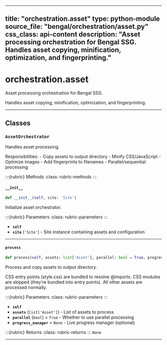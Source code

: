 
---
title: "orchestration.asset"
type: python-module
source_file: "bengal/orchestration/asset.py"
css_class: api-content
description: "Asset processing orchestration for Bengal SSG.  Handles asset copying, minification, optimization, and fingerprinting."
---

# orchestration.asset

Asset processing orchestration for Bengal SSG.

Handles asset copying, minification, optimization, and fingerprinting.

---

## Classes

### `AssetOrchestrator`


Handles asset processing.

Responsibilities:
    - Copy assets to output directory
    - Minify CSS/JavaScript
    - Optimize images
    - Add fingerprints to filenames
    - Parallel/sequential processing




:::{rubric} Methods
:class: rubric-methods
:::
#### `__init__`
```python
def __init__(self, site: 'Site')
```

Initialize asset orchestrator.



:::{rubric} Parameters
:class: rubric-parameters
:::
- **`self`**
- **`site`** (`'Site'`) - Site instance containing assets and configuration





---
#### `process`
```python
def process(self, assets: list['Asset'], parallel: bool = True, progress_manager = None) -> None
```

Process and copy assets to output directory.

CSS entry points (style.css) are bundled to resolve @imports.
CSS modules are skipped (they're bundled into entry points).
All other assets are processed normally.



:::{rubric} Parameters
:class: rubric-parameters
:::
- **`self`**
- **`assets`** (`list['Asset']`) - List of assets to process
- **`parallel`** (`bool`) = `True` - Whether to use parallel processing
- **`progress_manager`** = `None` - Live progress manager (optional)

:::{rubric} Returns
:class: rubric-returns
:::
`None`




---
